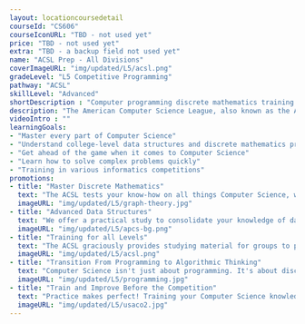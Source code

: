 ```yaml
---
layout: locationcoursedetail
courseId: "CS606"
courseIconURL: "TBD - not used yet"
price: "TBD - not used yet"
extra: "TBD - a backup field not used yet"
name: "ACSL Prep - All Divisions"
coverImageURL: "img/updated/L5/acsl.png"
gradeLevel: "L5 Competitive Programming"
pathway: "ACSL"
skillLevel: "Advanced"
shortDescription : "Computer programming discrete mathematics training to prepare for the American Computer Science League"
description: "The American Computer Science League, also known as the ACSL, is a competition with several contests per year where groups of up to 3-5 students compete against others in various programming and discrete mathematics challenges. We offer training for ACSL's 4 divisions: Elementary, Classroom, Junior, and Senior."
videoIntro : ""
learningGoals:
- "Master every part of Computer Science"
- "Understand college-level data structures and discrete mathematics principles"
- "Get ahead of the game when it comes to Computer Science"
- "Learn how to solve complex problems quickly"
- "Training in various informatics competitions"
promotions:
- title: "Master Discrete Mathematics"
  text: "The ACSL tests your know-how on all things Computer Science, which includes knowledge on parts of discrete mathematics, such as graph theory. Discrete mathematics is a whole new world of computation compared to standard K-12 mathematics."
  imageURL: "img/updated/L5/graph-theory.jpg"
- title: "Advanced Data Structures"
  text: "We offer a practical study to consolidate your knowledge of data structures, so you can compete at your best for Classroom, Junior, and Senior levels."
  imageURL: "img/updated/L5/apcs-bg.png"
- title: "Training for all Levels"
  text: "The ACSL graciously provides studying material for groups to prepare with, but if you want a boost in the competition then you need a knowledgeable and capable instructor to guide you through the process to practice efficiently."
  imageURL: "img/updated/L5/acsl.png"
- title: "Transition From Programming to Algorithmic Thinking"
  text: "Computer Science isn't just about programming. It's about discrete mathematics, number systems, algebra, and more. For those wanting to major in Computer Science, training for the ACSL will give you a huge head start."
  imageURL: "img/updated/L5/programming.jpg"
- title: "Train and Improve Before the Competition"
  text: "Practice makes perfect! Training your Computer Science knowledge is the best and only way to prepare yourself for the ACSL and related informatics competitions."
  imageURL: "img/updated/L5/usaco2.jpg"
---
```

